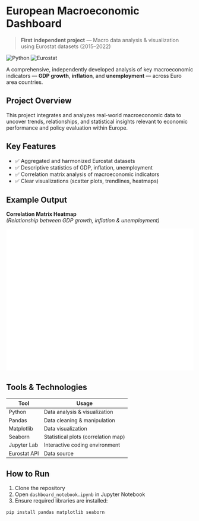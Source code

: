 # European Macroeconomic Dashboard
> **First independent project** — Macro data analysis & visualization using Eurostat datasets (2015–2022)

![Python](https://img.shields.io/badge/Python-3.13-blue?logo=python)
![Eurostat](https://img.shields.io/badge/Data-Eurostat-yellow?logo=data)

A comprehensive, independently developed analysis of key macroeconomic indicators — **GDP growth**, **inflation**, and **unemployment** — across Euro area countries.

## Project Overview

This project integrates and analyzes real-world macroeconomic data to uncover trends, relationships, and statistical insights relevant to economic performance and policy evaluation within Europe.

## Key Features

- ✅ Aggregated and harmonized Eurostat datasets  
- ✅ Descriptive statistics of GDP, inflation, unemployment  
- ✅ Correlation matrix analysis of macroeconomic indicators  
- ✅ Clear visualizations (scatter plots, trendlines, heatmaps)

## Example Output

**Correlation Matrix Heatmap**  
*(Relationship between GDP growth, inflation & unemployment)*

<img src="correlation_heatmap.png"
width="600">

## Tools & Technologies

| Tool         | Usage                                |
|--------------|--------------------------------------|
| Python       | Data analysis & visualization       |
| Pandas       | Data cleaning & manipulation        |
| Matplotlib   | Data visualization                  |
| Seaborn      | Statistical plots (correlation map) |
| Jupyter Lab  | Interactive coding environment      |
| Eurostat API | Data source                          |

## How to Run

1. Clone the repository  
2. Open `dashboard_notebook.ipynb` in Jupyter Notebook  
3. Ensure required libraries are installed:

```bash
pip install pandas matplotlib seaborn

